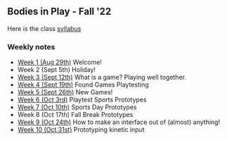 ## Bodies in Play - Fall '22

Here is the class [syllabus](https://bit.ly/3TiPILr)

### Weekly notes
- [Week 1 (Aug 29th)](week1.md) Welcome!
- Week 2 (Sept 5th) Holiday!
- [Week 3 (Sept 12th)](week3.md) What is a game? Playing well together.
- [Week 4 (Sept 19th)](week4.md) Found Games Playtesting
- [Week 5 (Sept 26th)](week5.md) New Games!
- [Week 6 (Oct 3rd)](week6.md) Playtest Sports Prototypes
- [Week 7 (Oct 10th)](week7.md) Sports Day
Prototypes
- Week 8 (Oct 17th) Fall Break
Prototypes
- [Week 9 (Oct 24th)](week9.md) How to make an interface out of (almost) anything!
- [Week 10 (Oct 31st)](week10.md) Prototyping kinetic input 